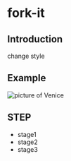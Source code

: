 # fork-it

## Introduction

change style

## Example
![picture of Venice](https://user-images.githubusercontent.com/88998422/129511923-33114e35-2b5b-4e9d-8cb6-0b84fcac7344.jpg)

## STEP

- stage1
- stage2
- stage3
